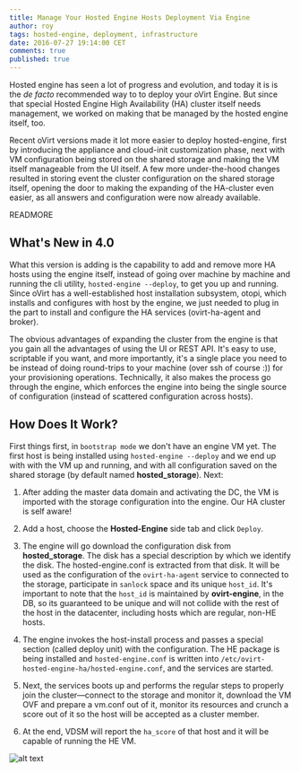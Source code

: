 ```yaml
---
title: Manage Your Hosted Engine Hosts Deployment Via Engine
author: roy
tags: hosted-engine, deployment, infrastructure
date: 2016-07-27 19:14:00 CET
comments: true
published: true
---
```


Hosted engine has seen a lot of progress and evolution, and today it is is the *de facto* recommended way to to deploy your oVirt Engine. But since that special Hosted Engine High Availability (HA) cluster itself needs management, we worked on making that be managed by the hosted engine itself, too.

Recent oVirt versions made it lot more easier to deploy hosted-engine, first by introducing the appliance and cloud-init customization
phase, next with VM configuration being stored on the shared storage and making the VM itself manageable from the UI itself. A few more under-the-hood changes resulted in storing event the cluster configuration on the shared storage itself, opening the door to making the expanding of the HA-cluster even easier, as all answers and configuration were now already available.

READMORE

## What's New in 4.0

What this version is adding is the capability to add and remove more HA hosts using the engine itself, instead of going over machine by machine and running the cli utility, `hosted-engine --deploy`, to get you up and running. Since oVirt has a well-established host installation subsystem, otopi, which installs and configures with host by the engine, we just needed to plug in the part to install and configure the HA services (ovirt-ha-agent and broker).

The obvious advantages of expanding the cluster from the engine is that you gain all the advantages of using the UI or REST API. It's easy to use, scriptable if you want, and more importantly, it's a single place you need to be instead of doing round-trips to your machine (over ssh of course :)) for your provisioning operations. Technically, it also makes the process go through the engine, which enforces the engine into being the single source of configuration (instead of scattered configuration across hosts).

## How Does It Work?

First things first, in `bootstrap mode` we don't have an engine VM yet. The first host is being installed using `hosted-engine --deploy` and we end up with with the VM up and running, and with all configuration saved on the shared storage (by default named **hosted_storage**). Next:

1. After adding the master data domain and activating the DC, the VM is imported with the storage configuration into the engine. Our HA cluster is self aware!

2.  Add a host, choose the __Hosted-Engine__ side tab and click `Deploy`.

3. The engine will go download the configuration disk from __hosted_storage__. The disk has a special description by which we identify the disk. The hosted-engine.conf is extracted from that disk. It will be used as the configuration of the `ovirt-ha-agent` service to connected to the storage, participate in `sanlock` space and its unique `host_id`. It's important to note that the `host_id` is maintained by __ovirt-engine__, in the DB, so its guaranteed to be unique and will not collide with the rest of the host in the datacenter, including hosts which are regular, non-HE hosts.

4. The engine invokes the host-install process and passes a special section (called deploy unit) with the configuration. The HE package is being installed and `hosted-engine.conf` is written into `/etc/ovirt-hosted-engine-ha/hosted-engine.conf`, and the services are started.

5. Next, the services boots up and performs the regular steps to properly join the cluster&mdash;connect to the storage and monitor it, download the VM OVF and prepare a vm.conf out of it, monitor its resources and crunch a score out of it so the host will be accepted as a cluster member.

6. At the end, VDSM will report the `ha_score` of that host and it will be capable of running the HE VM.

![alt text](managing-hosted-engine-hosts-via-engine.png "Sequence diagram of HE hosts management")
